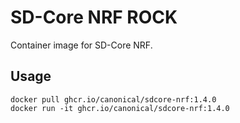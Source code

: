  # SD-Core NRF ROCK

Container image for SD-Core NRF.

## Usage

```console
docker pull ghcr.io/canonical/sdcore-nrf:1.4.0
docker run -it ghcr.io/canonical/sdcore-nrf:1.4.0
```
